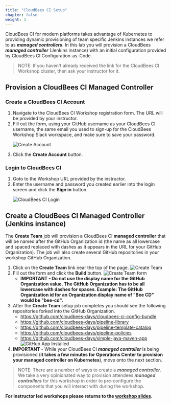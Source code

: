 ```yaml
---
title: "CloudBees CI Setup"
chapter: false
weight: 3
--- 
```


CloudBees CI for modern platforms takes advantage of Kubernetes to providing dynamic provisioning of team specific Jenkins instances we refer to as ***managed controllers***. In this lab you will provision a CloudBees ***managed controller*** (Jenkins instance) with an initial configuration provided by CloudBees CI Configuration-as-Code.

>NOTE: If you haven't already received the link for the CloudBees CI Workshop cluster, then ask your instructor for it.

## Provision a CloudBees CI Managed Controller

### Create a CloudBees CI Account

1. Navigate to the CloudBees CI Workshop registration form. The URL will be provided by your instructor.
2. Fill out the form, using your GitHub username as your CloudBees CI username, the same email you used to sign-up for the CloudBees Workshop Slack workspace, and make sure to save your password. <p>![Create Account](registration-form.png?width=40pc)
3. Click the **Create Account** button.

### Login to CloudBees CI

1. Goto to the Workshop URL provided by the instructor.
2. Enter the username and password you created earlier into the login screen and click the **Sign in** button.<p>![CloudBees CI Login](setup-login.png?width=40pc)

## Create a CloudBees CI Managed Controller (Jenkins instance)

The **Create Team** job will provision a CloudBees CI **managed controller** that will be named after the GitHub Organization id (the name as all lowercase and spaced replaced with dashes as it appears in the URL for your GitHub Organization). The job will also create several GitHub repositories in your workshop GitHub Organization.

1. Click on the **Create Team** link near the top of the page. ![Create Team](create-team-link.png?width=70pc)
2. Fill out the form and click the **Build** button. ![Create Team form](create-team-form.png?width=70pc)
   - **IMPORTANT - Do not use the display name for the GitHub Organization value. The GitHub Organization has to be all lowercase with dashes for spaces. Example: The GitHub Organization id for an Organization display name of "Bee CD" would be "bee-cd".** 
3. After the **Create Team** setup job completes you should see the following repositories forked into the GitHub Organization.
   - https://github.com/cloudbees-days/cloudbees-ci-config-bundle
   - https://github.com/cloudbees-days/pipeline-library
   - https://github.com/cloudbees-days/pipeline-template-catalog
   - https://github.com/cloudbees-days/pipeline-policies
   - https://github.com/cloudbees-days/simple-java-maven-app ![GitHub App Installed](forked-repos.png?width=50pc)
4. **IMPORTANT** - While your CloudBees CI ***managed controller*** is being provisioned (**it takes a few minutes for Operations Center to provision your managed controller on Kubernetes**), move onto the next section.

>NOTE: There are a number of ways to create a ***managed controller***. We take a very opinionated way to provision attendees ***managed controllers*** for this workshop in order to pre-configure the components that you will interact with during the workshop.

**For instructor led workshops please returns to the [workshop slides](https://cloudbees-days.github.io/core-rollout-flow-workshop/cloudbees-ci/#16).**